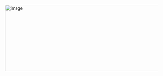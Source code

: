 <img width="738" height="220" alt="image" src="https://github.com/user-attachments/assets/1f70ba80-4e77-40cd-a375-38ac7aad9344" />  


